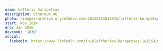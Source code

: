 ```yaml
---
name: Lefteris Karapetsas
description: Ethereum OG
photo: /images/archive.org/ethdev.com/20150315012946/lefteris-karapetsas.jpg
start: Nov 2014
end: Jan 2016
devcon0: '1039'
social:
  linkedin: https://www.linkedin.com/in/eleftherios-karapetsas-1a18b919/
---
```


